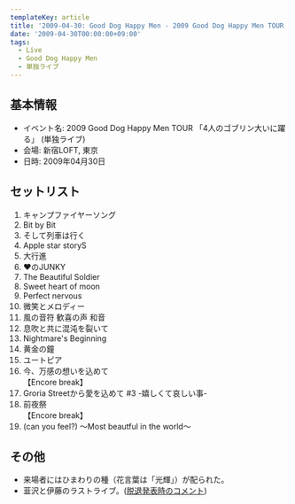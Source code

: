 ```yaml
---
templateKey: article
title: '2009-04-30: Good Dog Happy Men - 2009 Good Dog Happy Men TOUR 「4人のゴブリン大いに躍る」 at 新宿LOFT'
date: '2009-04-30T00:00:00+09:00'
tags:
  - Live
  - Good Dog Happy Men
  - 単独ライブ
---
```

## 基本情報

* イベント名: 2009 Good Dog Happy Men TOUR 「4人のゴブリン大いに躍る」 (単独ライブ)
* 会場: 新宿LOFT, 東京
* 日時: 2009年04月30日

## セットリスト

1. キャンプファイヤーソング
1. Bit by Bit
1. そして列車は行く
1. Apple star storyS
1. 大行進
1. ♥のJUNKY
1. The Beautiful Soldier
1. Sweet heart of moon
1. Perfect nervous
1. 微笑とメロディー
1. 風の音符 歓喜の声 和音
1. 息吹と共に混沌を裂いて
1. Nightmare's Beginning
1. 黄金の鐘
1. ユートピア
1. 今、万感の想いを込めて<br>
【Encore break】
1. Groria Streetから愛を込めて #3 -嬉しくて哀しい事-
1. 前夜祭<br>
【Encore break】
1. (can you feel?) ～Most beautful in the world～

## その他

* 来場者にはひまわりの種（花言葉は「光輝」）が配られた。
* 韮沢と伊藤のラストライブ。([脱退発表時のコメント](/articles/2009-04-30-000000))
